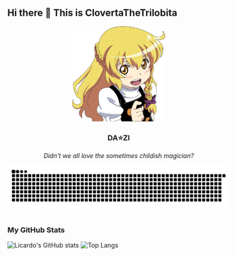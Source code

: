 ## Hi there 👋 This is ClovertaTheTrilobita

<!--
**ClovertaTheTrilobita/ClovertaTheTrilobita** is a ✨ _special_ ✨ repository because its `README.md` (this file) appears on your GitHub profile.

Here are some ideas to get you started:

- 🔭 I’m currently working on ...
- 🌱 I’m currently learning ...
- 👯 I’m looking to collaborate on ...
- 🤔 I’m looking for help with ...
- 💬 Ask me about ...
- 📫 How to reach me: ...
- 😄 Pronouns: ...
- ⚡ Fun fact: ...
-->



<div align="center">
    <img src="./resources/images/marisa.png" alt="marisa_1.png" width="210px"/>
</div>

<h3 align="center">DA⭐ZI</h3>
<p align="center">
    <i>
    	Didn't we all love the sometimes childish magician?
    </i>
</p>

<picture>
  <source media="(prefers-color-scheme: dark)" srcset="https://raw.githubusercontent.com/ClovertaTheTrilobita/ClovertaTheTrilobita/main/assets/github-contribution-grid-snake-dark.svg">
  <source media="(prefers-color-scheme: light)" srcset="https://raw.githubusercontent.com/ClovertaTheTrilobita/ClovertaTheTrilobita/main/assets/github-contribution-grid-snake.svg">
  <img alt="github contribution grid snake animation" src="https://raw.githubusercontent.com/ClovertaTheTrilobita/ClovertaTheTrilobita/main/assets/github-contribution-grid-snake.svg">
</picture>

<br>

### My GitHub Stats

![Licardo's GitHub stats](https://github-readme-stats.vercel.app/api?username=ClovertaTheTrilobita&show_icons=true)
![Top Langs](https://github-readme-stats.vercel.app/api/top-langs/?username=ClovertaTheTrilobita&layout=compact)
